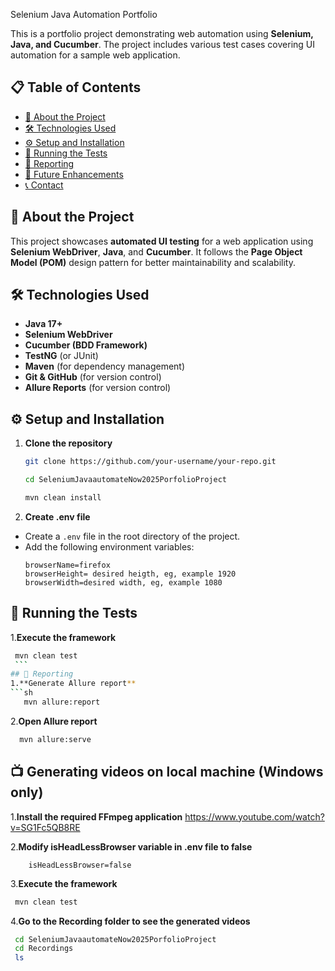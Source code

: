 Selenium Java Automation Portfolio

This is a portfolio project demonstrating web automation using **Selenium, Java, and Cucumber**. The project includes various test cases covering UI automation for a sample web application.

## 📋 Table of Contents
- [📌 About the Project](#-about-the-project)
- [🛠 Technologies Used](#-technologies-used)
- [⚙️ Setup and Installation](#️-setup-and-installation)
- [🚀 Running the Tests](#-running-the-tests)
- [📢 Reporting](#-reporting)
- [📌 Future Enhancements](#-future-enhancements)
- [📞 Contact](#-contact)
## 📌 About the Project
This project showcases **automated UI testing** for a web application using **Selenium WebDriver**, **Java**, and **Cucumber**. It follows the **Page Object Model (POM)** design pattern for better maintainability and scalability.

## 🛠 Technologies Used
- **Java 17+**
- **Selenium WebDriver**
- **Cucumber (BDD Framework)**
- **TestNG** (or JUnit)
- **Maven** (for dependency management)
- **Git & GitHub** (for version control)
- **Allure Reports** (for version control)



## ⚙️ Setup and Installation
1. **Clone the repository**
   ```sh
   git clone https://github.com/your-username/your-repo.git

   cd SeleniumJavaautomateNow2025PorfolioProject
   
   mvn clean install
   ```
2. **Create .env file**
- Create a `.env` file in the root directory of the project.
- Add the following environment variables:
  ```env
  browserName=firefox
  browserHeight= desired heigth, eg, example 1920
  browserWidth=desired width, eg, example 1080
  ```
## 🚀 Running the Tests

1.**Execute the framework**
   ```sh
    mvn clean test
    ```
## 🚀 Reporting    
1.**Generate Allure report**
   ```sh
      mvn allure:report   
   ```
2.**Open Allure report**
   ```sh
     mvn allure:serve
   ```


## 📺 Generating videos on local machine (Windows only)
1.**Install the required FFmpeg application**
https://www.youtube.com/watch?v=SG1Fc5QB8RE

2.**Modify isHeadLessBrowser variable in .env file to false**
 ```.env
     isHeadLessBrowser=false
   ```
3.**Execute the framework**
   ```sh
    mvn clean test
   ``` 
 4.**Go to the Recording folder to see the generated videos**
   ```sh
    cd SeleniumJavaautomateNow2025PorfolioProject
    cd Recordings
    ls
   ``` 